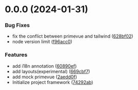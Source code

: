 # 0.0.0 (2024-01-31)


### Bug Fixes

* fix the conflict between primevue and tailwind ([628bf02](https://github.com/ComikNet/ComikNet-FE/commit/628bf021724718325a3ed4cd24dde8a03171534c))
* node version limit ([f96acc0](https://github.com/ComikNet/ComikNet-FE/commit/f96acc0fefb29deec90ceb7fe0df0f1127225cdc))


### Features

* add i18n annotation ([60890ef](https://github.com/ComikNet/ComikNet-FE/commit/60890efc5a79bcea8dda6ca6dab0c42981506518))
* add layouts(experimental) ([669cbf7](https://github.com/ComikNet/ComikNet-FE/commit/669cbf7be402a8d5b28a0715777c912bab32b17f))
* add mock primevue ([2aedd0f](https://github.com/ComikNet/ComikNet-FE/commit/2aedd0f1487c99245ca325d563ae7066b234fb26))
* Initialize project framework ([74292ab](https://github.com/ComikNet/ComikNet-FE/commit/74292abf750668c4afa400bca45090f9e354d20c))




